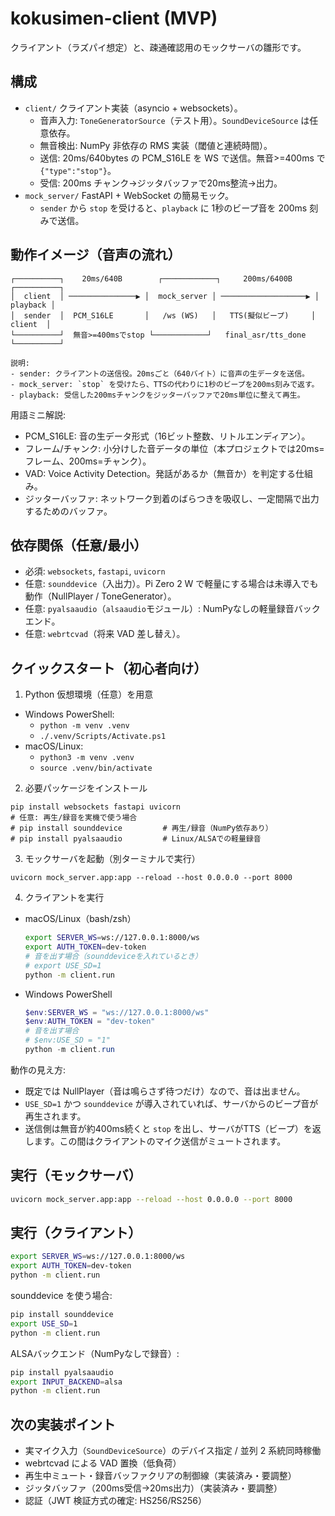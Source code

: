 # kokusimen-client (MVP)

クライアント（ラズパイ想定）と、疎通確認用のモックサーバの雛形です。

## 構成

- `client/` クライアント実装（asyncio + websockets）。
  - 音声入力: `ToneGeneratorSource`（テスト用）。`SoundDeviceSource` は任意依存。
  - 無音検出: NumPy 非依存の RMS 実装（閾値と連続時間）。
  - 送信: 20ms/640bytes の PCM_S16LE を WS で送信。無音>=400ms で `{"type":"stop"}`。
  - 受信: 200ms チャンク→ジッタバッファで20ms整流→出力。
- `mock_server/` FastAPI + WebSocket の簡易モック。
  - `sender` から `stop` を受けると、`playback` に 1秒のビープ音を 200ms 刻みで送信。

## 動作イメージ（音声の流れ）

```
┌──────────┐    20ms/640B        ┌────────────┐     200ms/6400B      ┌──────────┐
│  client  │ ───────────────▶ │  mock_server │ ───────────────────▶ │ playback │
│  sender  │  PCM_S16LE       │   /ws (WS)   │   TTS(擬似ビープ)     │  client  │
└──────────┘  無音>=400msでstop └────────────┘   final_asr/tts_done   └──────────┘

説明:
- sender: クライアントの送信役。20msごと（640バイト）に音声の生データを送信。
- mock_server: `stop` を受けたら、TTSの代わりに1秒のビープを200ms刻みで返す。
- playback: 受信した200msチャンクをジッターバッファで20ms単位に整えて再生。
```

用語ミニ解説:
- PCM_S16LE: 音の生データ形式（16ビット整数、リトルエンディアン）。
- フレーム/チャンク: 小分けした音データの単位（本プロジェクトでは20ms=フレーム、200ms=チャンク）。
- VAD: Voice Activity Detection。発話があるか（無音か）を判定する仕組み。
- ジッターバッファ: ネットワーク到着のばらつきを吸収し、一定間隔で出力するためのバッファ。

## 依存関係（任意/最小）

- 必須: `websockets`, `fastapi`, `uvicorn`
- 任意: `sounddevice`（入出力）。Pi Zero 2 W で軽量にする場合は未導入でも動作（NullPlayer / ToneGenerator）。
- 任意: `pyalsaaudio`（`alsaaudio`モジュール）: NumPyなしの軽量録音バックエンド。
- 任意: `webrtcvad`（将来 VAD 差し替え）。

## クイックスタート（初心者向け）

1) Python 仮想環境（任意）を用意

- Windows PowerShell:
  - `python -m venv .venv`
  - `./.venv/Scripts/Activate.ps1`
- macOS/Linux:
  - `python3 -m venv .venv`
  - `source .venv/bin/activate`

2) 必要パッケージをインストール

```
pip install websockets fastapi uvicorn
# 任意: 再生/録音を実機で使う場合
# pip install sounddevice         # 再生/録音（NumPy依存あり）
# pip install pyalsaaudio         # Linux/ALSAでの軽量録音
```

3) モックサーバを起動（別ターミナルで実行）

```
uvicorn mock_server.app:app --reload --host 0.0.0.0 --port 8000
```

4) クライアントを実行

- macOS/Linux（bash/zsh）
  ```bash
  export SERVER_WS=ws://127.0.0.1:8000/ws
  export AUTH_TOKEN=dev-token
  # 音を出す場合（sounddeviceを入れているとき）
  # export USE_SD=1
  python -m client.run
  ```

- Windows PowerShell
  ```powershell
  $env:SERVER_WS = "ws://127.0.0.1:8000/ws"
  $env:AUTH_TOKEN = "dev-token"
  # 音を出す場合
  # $env:USE_SD = "1"
  python -m client.run
  ```

動作の見え方:
- 既定では NullPlayer（音は鳴らさず待つだけ）なので、音は出ません。
- `USE_SD=1` かつ `sounddevice` が導入されていれば、サーバからのビープ音が再生されます。
- 送信側は無音が約400ms続くと `stop` を出し、サーバがTTS（ビープ）を返します。この間はクライアントのマイク送信がミュートされます。

## 実行（モックサーバ）

```bash
uvicorn mock_server.app:app --reload --host 0.0.0.0 --port 8000
```

## 実行（クライアント）

```bash
export SERVER_WS=ws://127.0.0.1:8000/ws
export AUTH_TOKEN=dev-token
python -m client.run
```

sounddevice を使う場合:

```bash
pip install sounddevice
export USE_SD=1
python -m client.run
```

ALSAバックエンド（NumPyなしで録音）:

```bash
pip install pyalsaaudio
export INPUT_BACKEND=alsa
python -m client.run
```

## 次の実装ポイント

- 実マイク入力（`SoundDeviceSource`）のデバイス指定 / 並列 2 系統同時稼働
- webrtcvad による VAD 置換（低負荷）
- 再生中ミュート・録音バッファクリアの制御線（実装済み・要調整）
- ジッタバッファ（200ms受信→20ms出力）（実装済み・要調整）
- 認証（JWT 検証方式の確定: HS256/RS256）
 
